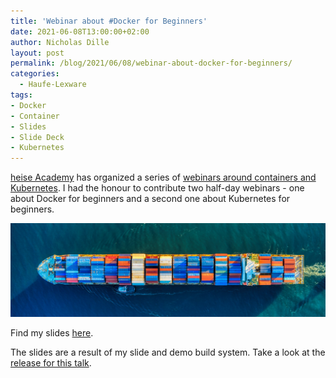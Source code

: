 ```yaml
---
title: 'Webinar about #Docker for Beginners'
date: 2021-06-08T13:00:00+02:00
author: Nicholas Dille
layout: post
permalink: /blog/2021/06/08/webinar-about-docker-for-beginners/
categories:
  - Haufe-Lexware
tags:
- Docker
- Container
- Slides
- Slide Deck
- Kubernetes
---
```

[heise Academy](https://heise-academy.de/) has organized a series of [webinars around containers and Kubernetes](https://webinare.heise.de/kubernetes/). I had the honour to contribute two half-day webinars - one about Docker for beginners and a second one about Kubernetes for beginners.

<img src="/media/2021/06/cameron-venti-1cqIcrWFQBI-unsplash.jpg" style="object-fit: cover; object-position: middle; width: 100%; height: 150px;" />

<!--more-->

Find my slides [here](https://dille.name/slides/2021-06-08/heise-Docker-und-Co-leicht-gemacht.html#/).

The slides are a result of my slide and demo build system. Take a look at the [release for this talk](https://github.com/nicholasdille/container-slides/releases/tag/2021-06-08).
